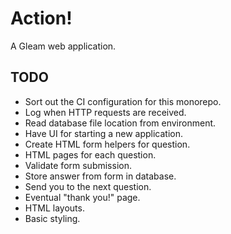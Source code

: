 # Action!

A Gleam web application.

## TODO

- Sort out the CI configuration for this monorepo.
- Log when HTTP requests are received.
- Read database file location from environment.
- Have UI for starting a new application.
- Create HTML form helpers for question.
- HTML pages for each question.
- Validate form submission.
- Store answer from form in database.
- Send you to the next question.
- Eventual "thank you!" page.
- HTML layouts.
- Basic styling.
